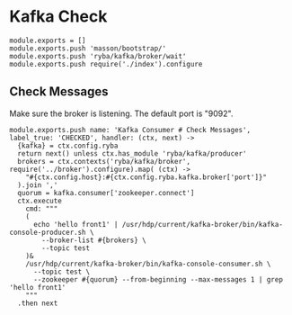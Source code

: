 
# Kafka Check

    module.exports = []
    module.exports.push 'masson/bootstrap/'
    module.exports.push 'ryba/kafka/broker/wait'
    module.exports.push require('./index').configure

## Check Messages

Make sure the broker is listening. The default port is "9092".

    module.exports.push name: 'Kafka Consumer # Check Messages', label_true: 'CHECKED', handler: (ctx, next) ->
      {kafka} = ctx.config.ryba
      return next() unless ctx.has_module 'ryba/kafka/producer'
      brokers = ctx.contexts('ryba/kafka/broker', require('../broker').configure).map( (ctx) ->
        "#{ctx.config.host}:#{ctx.config.ryba.kafka.broker['port']}"
      ).join ','
      quorum = kafka.consumer['zookeeper.connect']
      ctx.execute
        cmd: """
        (
          echo 'hello front1' | /usr/hdp/current/kafka-broker/bin/kafka-console-producer.sh \
            --broker-list #{brokers} \
            --topic test
        )&
        /usr/hdp/current/kafka-broker/bin/kafka-console-consumer.sh \
          --topic test \
          --zookeeper #{quorum} --from-beginning --max-messages 1 | grep 'hello front1'
        """
      .then next
